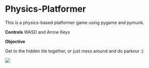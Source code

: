 # Physics-Platformer

This is a physics-based platformer game using pygame and pymunk. 

**Controls**
WASD and Arrow Keys

**Objective**

Get to the hidden tile together, or just mess around and do parkour :)

![](https://cloud-jzbb3gaca-hack-club-bot.vercel.app/0image.png)
